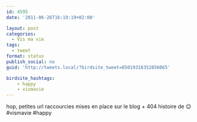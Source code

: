```yaml
---
id: 4595
date: '2011-06-26T16:19:19+02:00'

layout: post
categories:
  - Vis ma vie
tags:
  - tweet
format: status
publish_social: no
guid: 'http://tweets.local/?birdsite_tweet=85019316352856065'

birdsite_hashtags:
    - happy
    - vismavie
---
```


hop, petites url raccourcies mises en place sur le blog + 404 histoire de 😉 #vismavie #happy